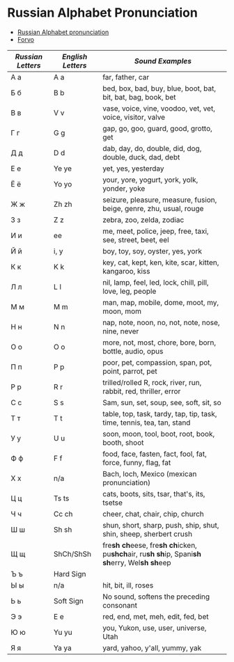 # Russian Alphabet Pronunciation

* [Russian Alphabet pronunciation](https://www.duolingo.com/comment/27421406)
* [Forvo](https://forvo.com/)
 
|*Russian Letters* | *English Letters* | *Sound Examples*   |    
|------------|------------|------------|    
| А а|А а     | far, father, car |
| Б б|B b     | bed, box, bad, buy, blue, boot, bat, bit, bat, bag, book, bet |
| В в|V v     | vase, voice, vine, voodoo, vet, vet, voice, visitor, valve |
| Г г|G g     | gap, go, goo, guard, good, grotto, get |
| Д д|D d     | dab, day, do, double, did, dog, double, duck, dad, debt |
| Е е|Ye ye   | yet, yes, yesterday |
| Ё ё|Yo yo   | your, yore, yogurt, york, yolk, yonder, yoke |
| Ж ж|Zh zh   | seizure, pleasure, measure, fusion, beige, genre, zhu, usual, rouge |
| З з|Z z     | zebra, zoo, zelda, zodiac |
| И и|ee      | me, meet, police, jeep, free, taxi, see, street, beet, eel |
| Й й|i, y    | boy, toy, soy, oyster, yes, york |
| К к|K k     | key, cat, kept, ken, kite, scar, kitten, kangaroo, kiss |
| Л л|L l     | nil, lamp, feel, led, lock, chill, pill, love, leg, people |
| М м|M m     | man, map, mobile, dome, moot, my, moon, mom |
| Н н|N n     | nap, note, noon, no, not, note, nose, nine, never |
| О о|O o     | more, not, most, chore, bore, born, bottle, audio, opus |
| П п|P p     | poor, pet, compassion, span, pot, point, parrot, pet |
| Р р|R r     | trilled/rolled R, rock, river, run, rabbit, red, thriller, error |
| С с|S s     | Sam, sun, set, soup, see, soft, sit, so |
| Т т|T t     | table, top, task, tardy, tap,  tip, task, time, tennis, tea, tan, stand |
| У у|U u     | soon, moon, tool, boot, root, book, booth, shoot |
| Ф ф|F f     | food, face, fasten, fact, fool, fat, force, funny, flag, fat |
| Х х|n/a     | Bach, loch, Mexico (mexican pronunciation) |
| Ц ц|Ts ts   | cats, boots, sits, tsar, that's, its, tsetse |
| Ч ч|Cc ch   | cheer, chat, chair, chip, church |
| Ш ш|Sh sh   | shun, short, sharp, push, ship, shut, shin, sheep, sherbert crush |
| Щ щ|ShCh/ShSh | fre**sh ch**eese, fre**sh ch**icken, pu**shch**air, ru**sh sh**ip, Spani**sh sh**erry, Wel**sh sh**eep |
| Ъ ъ|Hard Sign||
| Ы ы|n/a     |hit, bit, ill, roses |
| Ь ь|Soft Sign|No sound, softens the preceding consonant|
| Э э|E e     | red, end, met, meh, edit, fed, bet |
| Ю ю|Yu yu   | you, Yukon, use, user, universe, Utah |
| Я я|Ya ya   | yard, yahoo, y'all, yummy, yak |
 
 		 
